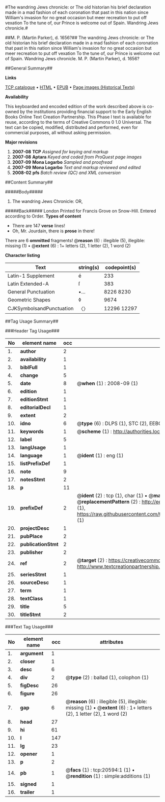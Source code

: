 #The wandring Jews chronicle: or The old historian his brief declaration made in a mad fashion of each coronation that past in this nation since William's invasion for no great occasion but meer recreation to put off vexation To the tune of, our Prince is welcome out of Spain. Wandring Jews chronicle.#

##M. P. (Martin Parker), d. 1656?##
The wandring Jews chronicle: or The old historian his brief declaration made in a mad fashion of each coronation that past in this nation since William's invasion for no great occasion but meer recreation to put off vexation To the tune of, our Prince is welcome out of Spain.
Wandring Jews chronicle.
M. P. (Martin Parker), d. 1656?

##General Summary##

**Links**

[TCP catalogue](http://www.ota.ox.ac.uk/tcp/)  • 
[HTML](http://tei.it.ox.ac.uk/tcp/Texts-HTML/free/A08/A08988.html)  • 
[EPUB](http://tei.it.ox.ac.uk/tcp/Texts-EPUB/free/A08/A08988.epub) • 
[Page images (Historical Texts)](https://data.historicaltexts.jisc.ac.uk/view?pubId=eebo-99855121e&pageId=eebo-99855121e-20594-1)

**Availability**

This keyboarded and encoded edition of the
	       work described above is co-owned by the institutions
	       providing financial support to the Early English Books
	       Online Text Creation Partnership. This Phase I text is
	       available for reuse, according to the terms of Creative
	       Commons 0 1.0 Universal. The text can be copied,
	       modified, distributed and performed, even for
	       commercial purposes, all without asking permission.

**Major revisions**

1. __2007-08__ __TCP__ *Assigned for keying and markup*
1. __2007-08__ __Aptara__ *Keyed and coded from ProQuest page images*
1. __2007-09__ __Mona Logarbo__ *Sampled and proofread*
1. __2007-09__ __Mona Logarbo__ *Text and markup reviewed and edited*
1. __2008-02__ __pfs__ *Batch review (QC) and XML conversion*

##Content Summary##

#####Body#####

1. The wandring Jews Chronicle:
OR,

#####Back#####
London Printed for Francis Grove on Snow-Hill. Entered according to Order.
**Types of content**

  * There are 147 **verse** lines!
  * Oh, Mr. Jourdain, there is **prose** in there!

There are 6 **ommitted** fragments! 
 @__reason__ (6) : illegible (5), illegible: missing (1)  •  @__extent__ (6) : 1+ letters (2), 1 letter (2), 1 word (2)

**Character listing**


|Text|string(s)|codepoint(s)|
|---|---|---|
|Latin-1 Supplement|é|233|
|Latin Extended-A|ſ|383|
|General Punctuation|•…|8226 8230|
|Geometric Shapes|◊|9674|
|CJKSymbolsandPunctuation|〈〉|12296 12297|

##Tag Usage Summary##

###Header Tag Usage###

|No|element name|occ|attributes|
|---|---|---|---|
|1.|__author__|2||
|2.|__availability__|1||
|3.|__biblFull__|1||
|4.|__change__|5||
|5.|__date__|8| @__when__ (1) : 2008-09 (1)|
|6.|__edition__|1||
|7.|__editionStmt__|1||
|8.|__editorialDecl__|1||
|9.|__extent__|2||
|10.|__idno__|6| @__type__ (6) : DLPS (1), STC (2), EEBO-CITATION (1), PROQUEST (1), VID (1)|
|11.|__keywords__|1| @__scheme__ (1) : http://authorities.loc.gov/ (1)|
|12.|__label__|5||
|13.|__langUsage__|1||
|14.|__language__|1| @__ident__ (1) : eng (1)|
|15.|__listPrefixDef__|1||
|16.|__note__|9||
|17.|__notesStmt__|2||
|18.|__p__|11||
|19.|__prefixDef__|2| @__ident__ (2) : tcp (1), char (1)  •  @__matchPattern__ (2) : ([0-9\-]+):([0-9IVX]+) (1), (.+) (1)  •  @__replacementPattern__ (2) : http://eebo.chadwyck.com/downloadtiff?vid=$1&page=$2 (1), https://raw.githubusercontent.com/textcreationpartnership/Texts/master/tcpchars.xml#$1 (1)|
|20.|__projectDesc__|1||
|21.|__pubPlace__|2||
|22.|__publicationStmt__|2||
|23.|__publisher__|2||
|24.|__ref__|2| @__target__ (2) : https://creativecommons.org/publicdomain/zero/1.0/ (1), http://www.textcreationpartnership.org/docs/. (1)|
|25.|__seriesStmt__|1||
|26.|__sourceDesc__|1||
|27.|__term__|1||
|28.|__textClass__|1||
|29.|__title__|5||
|30.|__titleStmt__|2||


###Text Tag Usage###

|No|element name|occ|attributes|
|---|---|---|---|
|1.|__argument__|1||
|2.|__closer__|1||
|3.|__desc__|6||
|4.|__div__|2| @__type__ (2) : ballad (1), colophon (1)|
|5.|__figDesc__|26||
|6.|__figure__|26||
|7.|__gap__|6| @__reason__ (6) : illegible (5), illegible: missing (1)  •  @__extent__ (6) : 1+ letters (2), 1 letter (2), 1 word (2)|
|8.|__head__|27||
|9.|__hi__|61||
|10.|__l__|147||
|11.|__lg__|23||
|12.|__opener__|1||
|13.|__p__|2||
|14.|__pb__|1| @__facs__ (1) : tcp:20594:1 (1)  •  @__rendition__ (1) : simple:additions (1)|
|15.|__signed__|1||
|16.|__trailer__|1||
